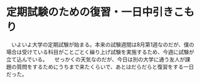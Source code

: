 # 定期試験のための復習・一日中引きこもり

<div class="section">　いよいよ大学の定期試験が始まる。本来の試験週間は8月第1週なのだが、僕の場合は受けている科目がことごとく繰り上げ試験を実施するため、今週に試験が立て込んでいる。 　せっかくの天気なのだが、今日は別の大学に通う友人が課題の質問をするためにうちまで来たくらいで、あとはだらだらと復習をする一日だった。</div>